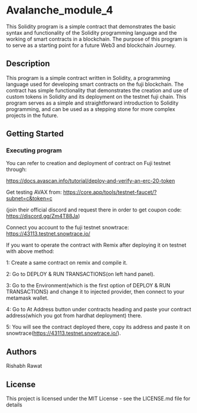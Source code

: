 # Avalanche_module_4
This Solidity program is a simple contract that demonstrates the basic syntax and functionality of the Solidity programming language and the working of smart contracts in a blockchain. The purpose of this program is to serve as a starting point for a future Web3 and blockchain Journey.

## Description

This program is a simple contract written in Solidity, a programming language used for developing smart contracts on the fuji blockchain. The contract has simple functionality that demonstrates the creation and use of custom tokens in Solidity and its deployment on the testnet fuji chain. This program serves as a simple and straightforward introduction to Solidity programming, and can be used as a stepping stone for more complex projects in the future.

## Getting Started

### Executing program
You can refer to creation and deployment of contract on Fuji testnet through:

https://docs.avascan.info/tutorial/deploy-and-verify-an-erc-20-token



Get testing AVAX from: https://core.app/tools/testnet-faucet/?subnet=c&token=c

(join their official discord and request there in order to get coupon code: https://discord.gg/Zm4T88Ja)



Connect you account to the fuji testnet snowtrace: https://43113.testnet.snowtrace.io/



If you want to operate the contract with Remix after deploying it on testnet with above method:

1: Create a same contract on remix and compile it.

2: Go to DEPLOY & RUN TRANSACTIONS(on left hand panel).

3: Go to the Environment(which is the first option of DEPLOY & RUN TRANSACTIONS) and change it to injected provider, then connect to your metamask wallet.

4: Go to At Address button under contracts heading and paste your contract address(which you got from hardhat deployment) there.

5: You will see the contract deployed there, copy its address and paste it on snowtrace(https://43113.testnet.snowtrace.io/).


## Authors

Rishabh Rawat


## License

This project is licensed under the MIT License - see the LICENSE.md file for details
